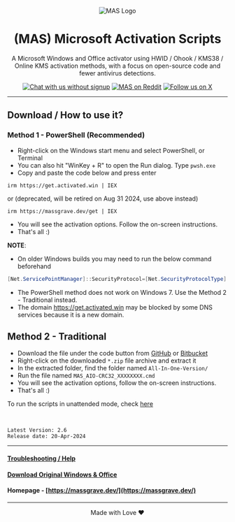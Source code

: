 <p align="center"><img src="https://massgrave.dev/img/logo_small.png" alt="MAS Logo"></p>

<h1 align="center">(MAS) Microsoft Activation Scripts</h1>

<p align="center">A Microsoft Windows and Office activator using HWID / Ohook / KMS38 / Online KMS activation methods, with a focus on open-source code and fewer antivirus detections.</p>

<p align="center">
    <a href="https://discord.gg/tVFN4N84PP"><img src="https://img.shields.io/badge/Chat%20with%20us%20on%20Discord--blue?style=social&logo=discord" alt="Chat with us without signup" title="Chat with us without signup"></a>
    <a href="https://www.reddit.com/r/MAS_Activator"><img src="https://img.shields.io/badge/MAS%20on%20Reddit--orange?style=social&logo=reddit" alt="MAS on Reddit" title="MAS on Reddit"></a>
    <a href="https://twitter.com/massgravel"><img src="https://img.shields.io/twitter/follow/massgravel" alt="Follow us on X" title="Follow us on X"></a>
</p>

<hr>
  
## Download / How to use it?

### Method 1 - PowerShell (Recommended)

*   Right-click on the Windows start menu and select PowerShell, or Terminal
*   You can also hit "WinKey + R" to open the Run dialog. Type `pwsh.exe`
*   Copy and paste the code below and press enter  

```pwsh
irm https://get.activated.win | IEX
```
or (deprecated, will be retired on Aug 31 2024, use above instead)  

```pwsh
irm https://massgrave.dev/get | IEX
```
*   You will see the activation options. Follow the on-screen instructions.
*   That's all :)

**NOTE**:
- On older Windows builds you may need to run the below command beforehand

```powershell  
[Net.ServicePointManager]::SecurityProtocol=[Net.SecurityProtocolType]::Tls12
```  
* The PowerShell method does not work on Windows 7. Use the Method 2 - Traditional instead.  
* The domain <https://get.activated.win> may be blocked by some DNS services because it is a new domain.

## Method 2 - Traditional

*   Download the file under the code button from [GitHub](https://github.com/massgravel/Microsoft-Activation-Scripts) or [Bitbucket](https://bitbucket.org/WindowsAddict/microsoft-activation-scripts)
*   Right-click on the downloaded `*.zip` file archive and extract it
*   In the extracted folder, find the folder named `All-In-One-Version/`
*   Run the file named `MAS_AIO-CRC32_XXXXXXXX.cmd`
*   You will see the activation options, follow the on-screen instructions.
*   That's all :)

To run the scripts in unattended mode, check [here](https://massgrave.dev/command_line_switches)

</br>

```
Latest Version: 2.6
Release date: 20-Apr-2024
```
--------------------------------------------------------------------
#### [Troubleshooting / Help](https://massgrave.dev/troubleshoot)
#### [Download Original Windows & Office](https://massgrave.dev/genuine-installation-media)
#### Homepage - [https://massgrave.dev/](https://massgrave.dev/)

---

<p align="center">Made with Love ❤️</p>
